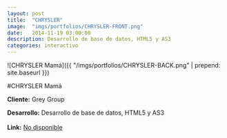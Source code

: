 ```yaml
---
layout:	post
title:	"CHRYSLER"
image:	"imgs/portfolios/CHRYSLER-FRONT.png"
date:   2014-11-19 03:00:00
description: Desarrollo de base de datos, HTML5 y AS3
categories: interactivo
---
```

![CHRYSLER Mamá]({{ "/imgs/portfolios/CHRYSLER-BACK.png" | prepend: site.baseurl }})

#CHRYSLER Mamá

**Cliente:** Grey Group

**Desarrollo:** Desarrollo de base de datos, HTML5 y AS3
<br><br>
**Link:**
<a class="link" href="" target="blank"> No disponible</a>